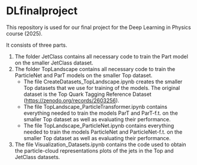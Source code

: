 # DLfinalproject

This repository is used for our final project for the Deep Learning in Physics course (2025).

It consists of three parts.

1. The folder JetClass contains all necessary code to train the Part model on the smaller JetClass dataset.
2. The folder TopLandscape contains all necessary code to train the ParticleNet and ParT models on the smaller Top dataset.
   - The file CreateDatasets_TopLandscape.ipynb creates the smaller Top datasets that we use for training of the models. The original dataset is the Top Quark Tagging Reference Dataset (https://zenodo.org/records/2603256).
   - The file TopLandscape_ParticleTransformer.ipynb contains everything needed to train the models ParT and ParT-f.t. on the smaller Top dataset as well as evaluating their performance.
   - The file TopLandscape_ParticleNet.ipynb contains everything needed to train the models ParticleNet and ParticleNet-f.t. on the smaller Top dataset as well as evaluating their performance.
3. The file Visualization_Datasets.ipynb contains the code used to obtain the particle-cloud representations plots of the jets in the Top and JetClass datasets.
